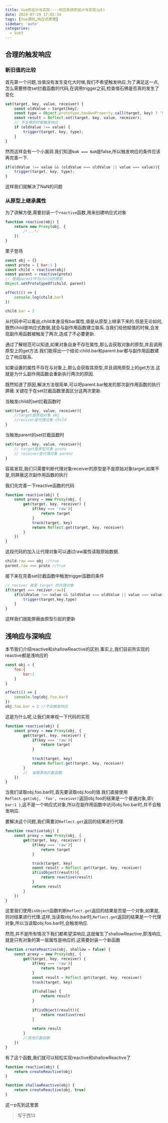 ```yaml
---
title: Vue的设计与实现----响应系统的设计与实现(p5)
date: 2024-07-29 17:02:34
tags: [Vue源码,响应式原理]
sidebar: 'auto'
categories:
  - Vue3
---
```


## 合理的触发响应  

<!--more-->

### 新旧值的比较
首先第一个问题,当值没有发生变化大时候,我们不希望触发响应.为了满足这一点,怎么需要修改set拦截函数的代码,在调用trigger之前,检查值石佛是否真的发生了变化  
```js
set(target, key, value, receiver) {
    const oldValue = target[key];
    const type = Object.prototype.hasOwnProperty.call(target, key) ? 'SET' : 'ADD';
    const result = Reflect.set(target, key, value, receiver);
    // 不全等的时候触发响应
    if (oldValue !== value) {
        trigger(target, key, type);
    }
}
```

然而这样会有一个小漏洞.我们知道`NaN === NaN`是false,所以触发响应的条件应该再完善一下.   

```js
if(oldValue !== value && (oldValue === oldValue || value === value)){
    trigger(target, key, type);
}
```

这样我们就解决了NaN的问题  

### 从原型上继承属性  

为了讲解方便,需要封装一个`reactive`函数,用来创建响应式对象  

```js
function reactive(obj) {
    return new Proxy(obj, {
        /*...*/
    })
}
```
栗子登场  

```js
const obj = {}
const proto = { bar:1 }
const child = reactive(obj)
const parent = reactive(proto)
// 使用parent作为child的原型  
Object.setPrototypeOf(child, parent)

effect(() => {
    console.log(child.bar)
})  

child.bar = 2
```

从代码中可以看出,child本身没有bar属性,值是从原型上继承下来的.但是无论如何,既然child是响应式数据,就会与副作用函数建立联系.当我们给他赋值的时候,会发现副作用函数被触发了两次,造成了不必要更新.  

通过了解规范可以知道,如果对象自身不存在属性,那么会获取对象的原型,并且调用原型上的get方法.我们能得出一个结论:child.bar和parent.bar都与副作用函数建立了响应联系.  

如果设置的属性不存在与对象上,那么会获取其原型,并且调用原型上的get方法.这就是为什么副作用函数会重新执行两次的原因.  

既然知道了原因,解决方法很简单,可以吧parent.bar触发的那次副作用函数的执行屏蔽.关键在于在set拦截函数里面区分这两次更新.  

当触发child的set拦截函数时  
```js
set(target, key, value, receiver){
    //target是原始对象 obj
    //reciver是代理对象 child
}
```

当触发parent的set拦截函数时  

```js
set(target, key, value, receiver){
    // target是原型对象 proto
    // receiver是代理对象 parent
}
```

容易发现,我们只需要判断代理对象receiver的原型是不是原始对象target,如果不是,则屏蔽这次副作用函数的执行  

我们先完善一下reactive函数的代码  

```js
function reactive(obj) {
    const proxy = new Proxy(obj, {
        get(target, key, receiver) {
            if(key === 'raw'){
                return target
            }
            track(target, key)
            return Reflect.get(target, key, receiver)
        }
    })
}
```

这段代码的加入让代理对象可以通过raw属性读取原始数据.  

```js
child.raw === obj //true
parent.raw === proto //true
```

接下来在完善set拦截函数中触发trigger函数的条件  

```js
// reciver 就是 target 的代理对象
if(target === reciver.raw){
    if(oldValue !== value && (oldValue === oldValue || value === value)){
        trigger(target,key,type)
    }
}
```

这样我们就能屏蔽由原型引起的更新  

## 浅响应与深响应  

本节我们介绍reactive和shallowReactive的区别.事实上,我们目前所实现的reactive都是浅响应的  

```js
const obj = {
    foo:{
        bar:1
    }
}

effect(() => {
    console.log(obj.foo.bar)
})
obj.foo.bar = 2 //不会触发响应  
```

这是为什么呢,让我们来审视一下代码的实现  

```js
function reactive(obj) {
    const proxy = new Proxy(obj, {
        get(target, key, receiver) {
            if(key === 'raw'){
                return target
            }
            
            track(target, key)
            return Reflect.get(target, key, receiver)
        }
        //  省略其他拦截函数
    })
}
```

当我们读取obj.foo.bar时,首先要读取obj.foo的值.我们直接使用`Reflect.get(obj, 'foo', receiver)`返回obj.foo的结果是一个普通对象,即`{ bar:1 }`,这不是一个响应式对象,所以在副作用函数中访问obj.foo.bar时,并不会触发响应.  

要解决这个问题,我们需要对`Reflect.get`返回的结果进行代理.  

```js
function reactive(obj) {
    const proxy = new Proxy(obj, {
        get(target, key, receiver) {
            if(key === 'raw'){
                return target
            }

            track(target, key)
            const result = Reflect.get(target, key, receiver)
            if(isObject(result)){
                return reactive(result)
            }
            return result
        }
    })
}
```

这里我们使用`isObject`函数判断`Reflect.get`返回的结果是否是一个对象,如果是,则对结果进行代理.这样,当读取obj.foo.bar时,`Reflect.get`返回的结果是一个代理对象,所以当读取obj.foo.bar时,会触发响应.  

然而,并不是所有情况下我们都希望深响应,这就催生了shallowReactive,即浅响应,就是只有对象的第一层属性是响应的.这需要封装一个新函数

```js
function createReactive(obj, shallow = false) {
    const proxy = new Proxy(obj, {
        get(target, key, receiver) {
            if(key === 'raw'){
                return target
            }
            const result = Reflect.get(target, key, receiver)
            track(target, key)
            
            if(shallow) {
                return result
            }
            
            if(isObject(result)){
                return reactive(res)
            }  
            
            return result
        }
        //其他拦截函数
    })
}
```

有了这个函数,我们就可以轻松实现reactive和shallowReactive了  

```js
function reactive(obj) {
    return createReactive(obj)
}

function shallowReactive(obj) {
    return createReactive(obj, true)
}
```

这一p先到这里罢

> 写于西13